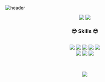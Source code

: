 ![header](https://capsule-render.vercel.app/api?type=slice&color=auto&height=200&section=header&text=Hello&desc=I'm%20Eunjoo&fontSize=60&rotate=14&fontAlignY=25&fontAlign=75&descAlignY=43&descAlign=80&&animation=twinkling)

<div align='center'>
 <a href="https://great-eunjoo.tistory.com/"><img src="https://img.shields.io/badge/tistory-000000?style=flat-square&logo=tistory&logoColor=white"/></a>
  <a href="https://carnelian-mask-e68.notion.site/8f78c485222149cbae5cfe5c7b192d8d"><img src="https://img.shields.io/badge/Notion-000000?style=flat-square&logo=Notion&logoColor=white"/></a>
  
</div>
<div align='center'>
	<h3>😎 Skills 😎</h3>
    <br>
</div>
<div align="center">
  <img src="https://img.shields.io/badge/JavaScript-F7DF1E?style=flat&logo=JavaScript&logoColor=white" />
	<img src="https://img.shields.io/badge/HTML5-E34F26?style=flat&logo=HTML5&logoColor=white" />
	<img src="https://img.shields.io/badge/CSS3-1572B6?style=flat&logo=CSS3&logoColor=white" />
  <img src="https://img.shields.io/badge/Bootstrap-7952B3?style=flat&logo=Bootstrap&logoColor=white" />
  <img src="https://img.shields.io/badge/React-blue?style=flat&logo=React&logoColor=white"/>
  <br>
  <img src="https://img.shields.io/badge/Java-007396?style=flat&logo=Conda-Forge&logoColor=white" />
  <img src= "https://img.shields.io/badge/NodeJS-31B025?style=flat-square&logo=Node.js&logoColor=white"/>
  <img src="https://img.shields.io/badge/firebase-FFCA28?style=flat&logo=Firebase&logoColor=white"/>
</div>
<br>
<br>
<div align='center'>

<!-- [![eunjoo0311's GitHub stats](https://github-readme-stats.vercel.app/api?username=eunjoo0311&theme=dark&show_icons=true)]() -->

<img src="https://github-readme-stats.vercel.app/api/top-langs/?username=eunjoo0311&theme=dark&&layout=compact&langs_count=10"/></a>
